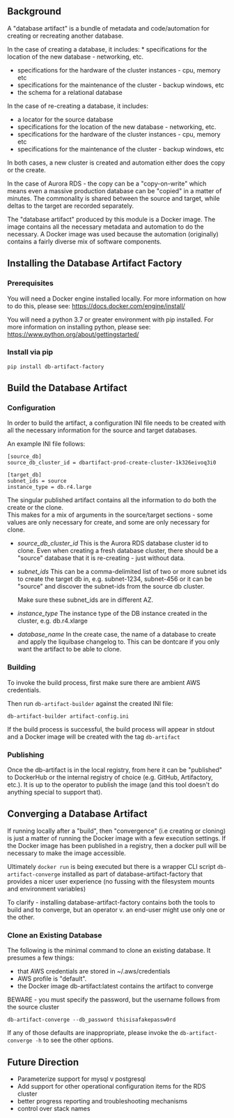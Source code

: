 ## Background

A "database artifact" is a bundle of metadata and code/automation for creating or
recreating another database.

In the case of creating a database, it includes: * specifications for the location of the new database - networking, etc.
* specifications for the hardware of the cluster instances - cpu, memory etc
* specifications for the maintenance of the cluster - backup windows, etc
* the schema for a relational database

In the case of re-creating a database, it includes:
* a locator for the source database
* specifications for the location of the new database - networking, etc.
* specifications for the hardware of the cluster instances - cpu, memory etc
* specifications for the maintenance of the cluster - backup windows, etc

In both cases, a new cluster is created and automation either does the copy or the create.

In the case of Aurora RDS - the copy can be a "copy-on-write" which means even a massive 
production database can be "copied" in a matter of minutes.  The commonality is shared between
the source and target, while deltas to the target are recorded separately.

The "database artifact" produced by this module is a Docker image.  The image
contains all the necessary metadata and automation to do the necessary.  A Docker image
was used because the automation (originally) contains a fairly diverse mix of software components.

## Installing the Database Artifact Factory

### Prerequisites
You will need a Docker engine installed locally.  For more information on how to do this, please
see: https://docs.docker.com/engine/install/

You will need a python 3.7 or greater environment with pip installed.  For more information on installing
python, please see: https://www.python.org/about/gettingstarted/

### Install via pip
```
pip install db-artifact-factory
```


## Build the Database Artifact

### Configuration
In order to build the artifact, a configuration INI file needs to be created with all the necessary
information for the source and target databases.

An example INI file follows:

```
[source_db]
source_db_cluster_id = dbartifact-prod-create-cluster-1k326eivoq3i0

[target_db]
subnet_ids = source
instance_type = db.r4.large
```
                
The singular published artifact contains all the information to do both the create or the clone.  
This makes for a mix of arguments in the source/target sections - some values are only necessary
for create, and some are only necessary for clone.

* *source_db_cluster_id*
  This is the Aurora RDS database cluster id to clone.  Even when creating a fresh database cluster,
  there should be a "source" database that it is re-creating - just without data.
* *subnet_ids*
  This can be a comma-delimited list of two or more subnet ids to create the target db in, e.g. subnet-1234, subnet-456
  or it can be "source" and discover the subnet-ids from the source db cluster.

  Make sure these subnet_ids are in different AZ.

* *instance_type*
  The instance type of the DB instance created in the cluster, e.g. db.r4.xlarge
* *database_name*
  In the create case, the name of a database to create and apply the liquibase changelog to.  This can be dontcare
  if you only want the artifact to be able to clone.


### Building
To invoke the build process, first make sure there are ambient AWS credentials.

Then run `db-artifact-builder` against the created INI file:
```
db-artifact-builder artifact-config.ini
```

If the build process is successful, the build process will appear in stdout and a Docker image will be created
with the tag `db-artifact`

### Publishing
Once the db-artifact is in the local registry, from here it can be "published" to DockerHub or the internal registry
of choice (e.g. GitHub, Artifactory, etc.).  It is up to the operator to publish the image (and this tool doesn't 
do anything special to support that).

## Converging a Database Artifact
If running locally after a "build", then "convergence" (i.e creating or cloning) is just a matter of running the Docker image with a few execution settings.  If the Docker image has been published in a registry, then a docker pull will be necessary to
make the image accessible.

Ultimately `docker run` is being executed but there is a wrapper CLI script `db-artifact-converge` installed as part of database-artifact-factory that provides a nicer user experience (no fussing with the filesystem mounts and environment variables)

To clarify - installing database-artifact-factory contains both the tools to build and to converge, but an operator v. an end-user
might use only one or the other.

### Clone an Existing Database
The following is the minimal command to clone an existing database.  It presumes a few things:
* that AWS credentials are stored in ~/.aws/credentials
* AWS profile is "default".
* the Docker image db-artifact:latest contains the artifact to converge

BEWARE - you must specify the password, but the username follows from the source cluster
```
db-artifact-converge --db_password thisisafakepassw0rd
```

If any of those defaults are inappropriate, please invoke the `db-artifact-converge -h` to see the other options.

## Future Direction
* Parameterize support for mysql v postgresql
* Add support for other operational configuration items for the RDS cluster
* better progress reporting and troubleshooting mechanisms
* control over stack names
